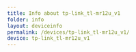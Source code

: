 ```yaml
---
title: Info about tp-link_tl-mr12u_v1
folder: info
layout: deviceinfo
permalink: /devices/tp-link_tl-mr12u_v1/
device: tp-link_tl-mr12u_v1
---
```

